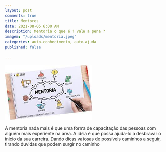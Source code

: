 ```yaml
---
layout: post
comments: true
title: Mentores
date: 2021-08-05 6:00 AM
description: Mentoria o que é ? Vale a pena ?
imagem: "/uploads/mentoria.jpeg"
categories: auto-conhecimento, auto-ajuda
published: false

---
```

![](/uploads/mentoria.jpeg)

A mentoria nada mais é que uma forma de capacitação das pessoas com alguém mais experiente na área. A ideia é que possa ajuda-lo a desbravar o inicio da sua carreira. Dando dicas valiosas de possíveis caminhos a seguir, tirando duvidas que podem surgir no caminho 